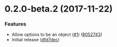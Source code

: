 <a name="0.2.0-beta.2"></a>
# 0.2.0-beta.2 (2017-11-22)


### Features

* Allow options to be an object ([#1](https://github.com/LukasHechenberger/babel-preset/issues/1)) ([8052743](https://github.com/LukasHechenberger/babel-preset/commit/8052743))
* Initial release ([dfd7dec](https://github.com/LukasHechenberger/babel-preset/commit/dfd7dec))



